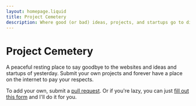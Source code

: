 ```yaml
---
layout: homepage.liquid
title: Project Cemetery
description: Where good (or bad) ideas, projects, and startups go to die. This website provides an eternal resting place for those projects.
---
```

# Project Cemetery 

A peaceful resting place to say goodbye to the websites and ideas and startups of yesterday. Submit your own projects and forever have a place on the internet to pay your respects.

To add your own, submit a [pull request](https://github.com/jonsustar/projectcemetery). Or if you're lazy, you can just [fill out this form](https://forms.gle/UBUYNrQSpr6srX8z7) and I'll do it for you.
